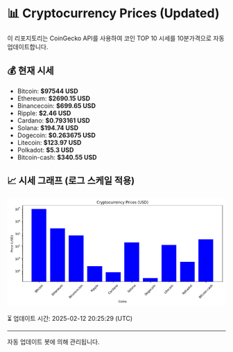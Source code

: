 
# 📊 Cryptocurrency Prices (Updated)

이 리포지토리는 CoinGecko API를 사용하여 코인 TOP 10 시세를 10분가격으로 자동 업데이트합니다.

## 💰 현재 시세
- Bitcoin: **$97544 USD**
- Ethereum: **$2690.15 USD**
- Binancecoin: **$699.65 USD**
- Ripple: **$2.46 USD**
- Cardano: **$0.793161 USD**
- Solana: **$194.74 USD**
- Dogecoin: **$0.263675 USD**
- Litecoin: **$123.97 USD**
- Polkadot: **$5.3 USD**
- Bitcoin-cash: **$340.55 USD**

## 📈 시세 그래프 (로그 스케일 적용)
![Crypto Prices](crypto_prices.png)

⏳ 업데이트 시간: 2025-02-12 20:25:29 (UTC)

---
자동 업데이트 봇에 의해 관리됩니다.
